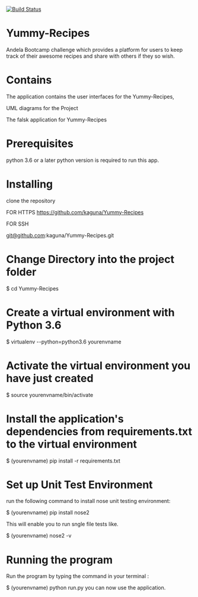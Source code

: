[![Build Status](https://travis-ci.org/kaguna/Yummy-Recipes.svg?branch=develop)](https://travis-ci.org/kaguna/Yummy-Recipes)

# Yummy-Recipes

Andela Bootcamp challenge which provides a platform for users to keep track of their
awesome recipes and share with others if they so wish.

# Contains

The application contains the user interfaces for the Yummy-Recipes,

UML diagrams for the Project

The falsk application for Yummy-Recipes

# Prerequisites

python 3.6 or a later python version is required to run this app.

# Installing
clone the repository

FOR HTTPS
https://github.com/kaguna/Yummy-Recipes

FOR SSH

git@github.com:kaguna/Yummy-Recipes.git

# Change Directory into the project folder

$ cd Yummy-Recipes

# Create a virtual environment with Python 3.6

$ virtualenv --python=python3.6 yourenvname

# Activate the virtual environment you have just created

$ source yourenvname/bin/activate

# Install the application's dependencies from requirements.txt to the virtual environment

$ (yourenvname) pip install -r requirements.txt

# Set up Unit Test Environment

run the following command to install nose unit testing environment:

$ (yourenvname) pip install nose2

This will enable you to run sngle file tests like.

$ (yourenvname) nose2 -v

# Running the program

Run the program by typing the command in your terminal :

$  (yourenvname) python run.py
you can now use the application.